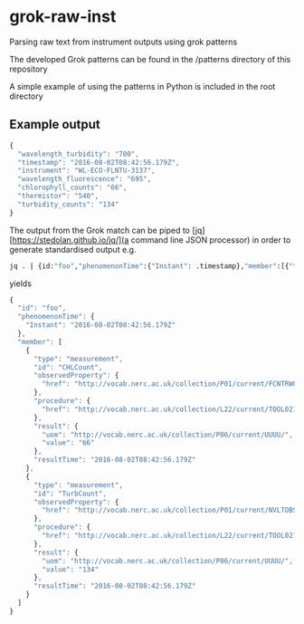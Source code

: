 # grok-raw-inst
Parsing raw text from instrument outputs using grok patterns

The developed Grok patterns can be found in the /patterns directory of this repository

A simple example of using the patterns in Python is included in the root directory

## Example output
```javascript
{
  "wavelength_turbidity": "700", 
  "timestamp": "2016-08-02T08:42:56.179Z", 
  "instrument": "WL-ECO-FLNTU-3137", 
  "wavelength_fluorescence": "695", 
  "chlorophyll_counts": "66", 
  "thermistor": "540", 
  "turbidity_counts": "134"
}
```

The output from the Grok match can be piped to [jq][https://stedolan.github.io/jq/](a command line JSON processor) in order to generate standardised output e.g.

```bash
jq . | {id:"foo","phenomenonTime":{"Instant": .timestamp},"member":[{"type":"measurement","id": "CHLCount", "observedProperty": {"href": "http://vocab.nerc.ac.uk/collection/P01/current/FCNTRW01/"}, "procedure": {"href": "http://vocab.nerc.ac.uk/collection/L22/current/TOOL0215/"}, "result": {"uom": "http://vocab.nerc.ac.uk/collection/P06/current/UUUU/","value": .chlorophyll_counts}, "resultTime": .timestamp},{"type":"measurement","id": "TurbCount", "observedProperty": {"href": "http://vocab.nerc.ac.uk/collection/P01/current/NVLTOBS1/"}, "procedure": {"href": "http://vocab.nerc.ac.uk/collection/L22/current/TOOL0215/"}, "result": {"uom": "http://vocab.nerc.ac.uk/collection/P06/current/UUUU/","value": .turbidity_counts}, "resultTime": .timestamp}]}
```

yields

```javascript
{
  "id": "foo",
  "phenomenonTime": {
    "Instant": "2016-08-02T08:42:56.179Z"
  },
  "member": [
    {
      "type": "measurement",
      "id": "CHLCount",
      "observedProperty": {
        "href": "http://vocab.nerc.ac.uk/collection/P01/current/FCNTRW01/"
      },
      "procedure": {
        "href": "http://vocab.nerc.ac.uk/collection/L22/current/TOOL0215/"
      },
      "result": {
        "uom": "http://vocab.nerc.ac.uk/collection/P06/current/UUUU/",
        "value": "66"
      },
      "resultTime": "2016-08-02T08:42:56.179Z"
    },
    {
      "type": "measurement",
      "id": "TurbCount",
      "observedProperty": {
        "href": "http://vocab.nerc.ac.uk/collection/P01/current/NVLTOBS1/"
      },
      "procedure": {
        "href": "http://vocab.nerc.ac.uk/collection/L22/current/TOOL0215/"
      },
      "result": {
        "uom": "http://vocab.nerc.ac.uk/collection/P06/current/UUUU/",
        "value": "134"
      },
      "resultTime": "2016-08-02T08:42:56.179Z"
    }
  ]
}
```

